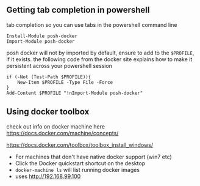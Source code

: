 ## Getting tab completion in powershell

tab completion so you can use tabs in the powershell command line

```{powershell}
Install-Module posh-docker
Import-Module posh-docker
```

posh docker will not by imported by default, ensure to add to the `$PROFILE`, if it exists. the following code from the docker site explains how to make it persistent across your powershell session

```{powershell}
if (-Not (Test-Path $PROFILE)){
    New-Item $PROFILE -Type File -Force
}
Add-Content $PROFILE "!nImport-Module posh-docker"
```


## Using docker toolbox

check out info on docker machine here https://docs.docker.com/machine/concepts/


https://docs.docker.com/toolbox/toolbox_install_windows/

- For machines that don't have native docker support (win7 etc)
- Click the Docker quickstart shortcut on the desktop
- `docker-machine ls` will list running docker images
- uses http://192.168.99.100  
